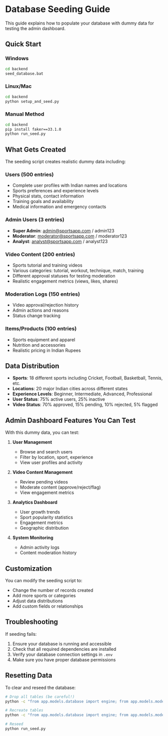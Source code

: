 # Database Seeding Guide

This guide explains how to populate your database with dummy data for testing the admin dashboard.

## Quick Start

### Windows
```bash
cd backend
seed_database.bat
```

### Linux/Mac
```bash
cd backend
python setup_and_seed.py
```

### Manual Method
```bash
cd backend
pip install faker==33.1.0
python run_seed.py
```

## What Gets Created

The seeding script creates realistic dummy data including:

### Users (500 entries)
- Complete user profiles with Indian names and locations
- Sports preferences and experience levels
- Physical stats, contact information
- Training goals and availability
- Medical information and emergency contacts

### Admin Users (3 entries)
- **Super Admin**: admin@sportsapp.com / admin123
- **Moderator**: moderator@sportsapp.com / moderator123
- **Analyst**: analyst@sportsapp.com / analyst123

### Video Content (200 entries)
- Sports tutorial and training videos
- Various categories: tutorial, workout, technique, match, training
- Different approval statuses for testing moderation
- Realistic engagement metrics (views, likes, shares)

### Moderation Logs (150 entries)
- Video approval/rejection history
- Admin actions and reasons
- Status change tracking

### Items/Products (100 entries)
- Sports equipment and apparel
- Nutrition and accessories
- Realistic pricing in Indian Rupees

## Data Distribution

- **Sports**: 18 different sports including Cricket, Football, Basketball, Tennis, etc.
- **Locations**: 20 major Indian cities across different states
- **Experience Levels**: Beginner, Intermediate, Advanced, Professional
- **User Status**: 75% active users, 25% inactive
- **Video Status**: 70% approved, 15% pending, 10% rejected, 5% flagged

## Admin Dashboard Features You Can Test

With this dummy data, you can test:

1. **User Management**
   - Browse and search users
   - Filter by location, sport, experience
   - View user profiles and activity

2. **Video Content Management**
   - Review pending videos
   - Moderate content (approve/reject/flag)
   - View engagement metrics

3. **Analytics Dashboard**
   - User growth trends
   - Sport popularity statistics
   - Engagement metrics
   - Geographic distribution

4. **System Monitoring**
   - Admin activity logs
   - Content moderation history

## Customization

You can modify the seeding script to:
- Change the number of records created
- Add more sports or categories
- Adjust data distributions
- Add custom fields or relationships

## Troubleshooting

If seeding fails:
1. Ensure your database is running and accessible
2. Check that all required dependencies are installed
3. Verify your database connection settings in `.env`
4. Make sure you have proper database permissions

## Resetting Data

To clear and reseed the database:
```bash
# Drop all tables (be careful!)
python -c "from app.models.database import engine; from app.models.models import Base; Base.metadata.drop_all(engine)"

# Recreate tables
python -c "from app.models.database import engine; from app.models.models import Base; Base.metadata.create_all(engine)"

# Reseed
python run_seed.py
```